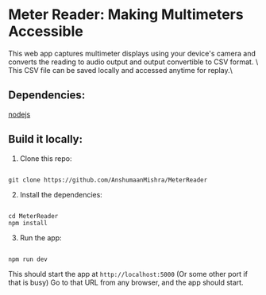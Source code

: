 # Meter Reader: Making Multimeters Accessible
This web app captures multimeter displays using your device's camera and converts the reading to audio output and output convertible to CSV format. \\ 
This CSV file can be saved locally and accessed anytime for replay.\\ 

## Dependencies:
[nodejs](https://nodejs.org/en/download/)

## Build it locally:
1. Clone this repo:
```

git clone https://github.com/AnshumaanMishra/MeterReader

```
2. Install the dependencies:
```

cd MeterReader
npm install

```
3. Run the app:
```

npm run dev

```

This should start the app at `http://localhost:5000` (Or some other port if that is busy)
Go to that URL from any browser, and the app should start.
